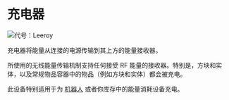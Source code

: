 # 充电器
![代号：Leeroy](block:oc2r:charger)

充电器将能量从连接的电源传输到其上方的能量接收器。

所使用的无线能量传输机制支持任何接受 RF 能量的接收器。特别是，方块和实体，以及常规物品容器中的物品（例如方块和实体）都会被充电。

此设备特别适用于为 [机器人](../item/robot.md) 或者你库存中的能量消耗设备充电。
